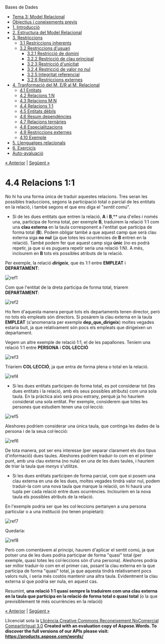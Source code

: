 Bases de Dades

- [Tema 3: Model Relacional](index.md)
- [Objectius i coneixements previs](objectius_i_coneixements_previs.md)
- [1. Introducció](1_introducci.md)
- [2. Estructura del Model Relacional](2_estructura_del_model_relacional.md)
- [3. Restriccions](3_restriccions.md) 
  - [3.1 Restriccions inherents](31_restriccions_inherents.md)
  - [3.2 Restriccions d'usuari](32_restriccions_dusuari.md) 
    - [3.2.1 Restricció de domini](321_restricci_de_domini.md)
    - [3.2.2 Restricció de clau principal](322_restricci_de_clau_principal.md)
    - [3.2.3 Restricció d'unicitat](323_restricci_dunicitat.md)
    - [3.2.4 Restricció de valor no nul](324_restricci_de_valor_no_nul.md)
    - [3.2.5 Integritat referencial](325_integritat_referencial.md)
    - [3.2.6 Restriccions externes](326_restriccions_externes.md)
- [4. Tranformació del M. E/R al M. Relacional](4_tranformaci_del_m_er_al_m_relacional.md) 
  - [4.1 Entitats](41_entitats.md)
  - [4.2 Relacions 1:N](42_relacions_1n.md)
  - [4.3 Relacions M:N](43_relacions_mn.md)
  - [4.4 Relacions 1:1](44_relacions_11.md)
  - [4.5 Entitats dèbils](45_entitats_dbils.md)
  - [4.6 Resum dependències](46_resum_dependncies.md)
  - [4.7 Relacions ternàries](47_relacions_ternries.md)
  - [4.8 Especialitzacions](48_especialitzacions.md)
  - [4.9 Restriccions externes](49_restriccions_externes.md)
  - [4.10 Exemple](410_exemple.md)
- [5. Llenguatges relacionals](5_llenguatges_relacionals.md)
- [6. Exercicis](6_exercicis.md)
- [Auto-avaluació](autoavaluaci.md)

[« Anterior](43_relacions_mn.md) | [Següent »](45_entitats_dbils.md)
# <a name="main"></a>**4.4 Relacions 1:1**


No hi ha una forma única de traduir aquestes relacions. Tres seran les possibles traduccions, segons la participació total o parcial de les entitats en la relació, i també segons el que ens diga el "*sentit comú*". 

- Si de les dues entitats que entren la relació, **A** i **B**,** una d'elles i només una, participa de forma total, per exemple **B**, traduirem la relació 1:1 com una **clau externa** en la taula corresponent a l'entitat que participa de forma total (**B**). Podem obligar també a que aquest camp que serà clau externa siga **no nul** (ja que totes les ocurrències de **B** entren en la relació). També podem fer que aquest camp siga **únic** (no es podrà repetir, ja que si es puguera repetir seria una relació 1:N). A més, inclourem en **B** tots els possibles atributs de la relació. 

Per exemple, la relació ***dirigeix***, que és 1:1 entre **EMPLEAT** i **DEPARTAMENT**: 

![ref1] 

Com que l'entitat de la dreta participa de forma total, triarem **DEPARTAMENT**: 

![ref2] 

Ho fem d'aquesta manera perquè tots els departaments tenen director, però no tots els empleats són directors. Si posàrem la clau externa en la taula **EMPLEAT** (s'anomenaria per exemple **dep\_que\_dirigeix**) moltes vegades estaria buit, ja que relativament són pocs els empleats que dirigeixen un departament. 

Vegem un altre exemple de relació 1:1, el de les papallones. Teníem una relació 1:1 entre **PERSONA** i **COL·LECCIÓ**

![ref3] 

Triaríem **COL·LECCIÓ**, ja que entra de forma plena o total en la relació. 

![ref4] 

- Si les dues entitats participen de forma total, es pot considerar tot (les dues entitats i la relació, amb els seus possibles atributs) com una sola taula. En la pràctica això serà prou estrany, perquè ja ho hauríem considerat una sola entitat. Per exemple, considerem que totes les persones que estudiem tenen una col·lecció: 

![ref5] 

Aleshores podríem considerar una única taula, que continga les dades de la persona i de la seua col·lecció: 

![ref6] 

De tota manera, pot ser ens interesse (per separar clarament els dos tipus d'informació) dues taules. Aleshores podríem traduir-lo com en el primer punt, amb una clau externa (no nula) en una de les dues taules, i hauríem de triar la taula que *menys* s'utilitze. 

- Si les dues entitats participen de forma parcial, com que si posem una clau externa en una de les dues, moltes vegades tindrà valor nul, podem traduir-la com una nova taula que marque la relació, on hi haurà una tupla per cada relació entre dues ocurrències. Inclouríem en la nova taula els possibles atributs de la relació. 

En l'exemple podria ser que les col·leccions pertanyen a una persona particular o a una institució (no tenen propietari): 

![ref7]

Quedaria: 

![ref8]

Però com comentàvem al principi, haurem d'aplicar el sentit comú, ja que potser una de les dues podria participar de forma "quasi" total (per exemple, quasi totes les col·leccions són d'una persona). Aleshores podria ser millor traduir-lo com en el primer cas, posant la clau externa en la que participa de forma "quasi" total, ja que aquesta tindrà relativament pocs valors nuls, i seria més costós mantenir una altra taula. Evidentment la clau externa sí que podria ser nula, en aquest cas. 



Resumint, **una relació 1:1 quasi sempre la traduirem com una clau externa en la taula que participa en la relació de forma total o quasi total** (o la que previsiblement té més ocurrències en la relació) 

[« Anterior](43_relacions_mn.md) | [Següent »](45_entitats_dbils.md)

Llicenciat sota la [Llicència Creative Commons Reconeixement NoComercial CompartirIgual 3.0](http://creativecommons.org/licenses/by-nc-sa/3.0/)
**Created with an evaluation copy of Aspose.Words. To discover the full versions of our APIs please visit: https://products.aspose.com/words/**

[ref1]: 44_relacions_11.002.png
[ref2]: 44_relacions_11.003.png
[ref3]: 44_relacions_11.004.png
[ref4]: 44_relacions_11.005.png
[ref5]: 44_relacions_11.006.png
[ref6]: 44_relacions_11.007.png
[ref7]: 44_relacions_11.008.png
[ref8]: 44_relacions_11.009.png
